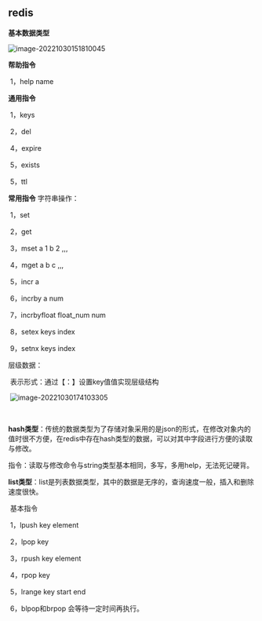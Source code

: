 ## redis

**基本数据类型**

![image-20221030151810045](C:\Users\LiuXinXin\AppData\Roaming\Typora\typora-user-images\image-20221030151810045.png)



**帮助指令**

​	1，help	name

**通用指令**

​	1，keys

​	2，del

​	4，expire

​	5，exists

​	5，ttl



**常用指令**
字符串操作：

​	1，set

​	2，get

​	3，mset	a 1 b 2 ,,,

​	4，mget	a b c ,,,

​	5，incr	a

​	6，incrby	a	num

​	7，incrbyfloat	float_num	num

​	8，setex	keys	index

​	9，setnx	keys	index	



层级数据：

​	表示形式：通过【：】设置key值值实现层级结构

​	![image-20221030174103305](C:\Users\LiuXinXin\AppData\Roaming\Typora\typora-user-images\image-20221030174103305.png)

​	

​	**hash类型**：传统的数据类型为了存储对象采用的是json的形式，在修改对象内的值时很不方便，在redis中存在hash类型的数据，可以对其中字段进行方便的读取与修改。

​	指令：读取与修改命令与string类型基本相同，多写，多用help，无法死记硬背。

​	**list类型**：list是列表数据类型，其中的数据是无序的，查询速度一般，插入和删除速度很快。

​	基本指令

​		1，lpush	key	element

​		2，lpop	key

​		3，rpush	key	element

​		4，rpop	key

​		5，lrange	key	start	end

​		6，blpop和brpop 会等待一定时间再执行。